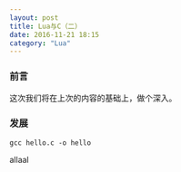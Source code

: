 ```yaml
---
layout: post
title: Lua与C（二）
date: 2016-11-21 18:15
category: "Lua"
---
```


### 前言
这次我们将在上次的内容的基础上，做个深入。

### 发展

```shell
gcc hello.c -o hello
```

allaal